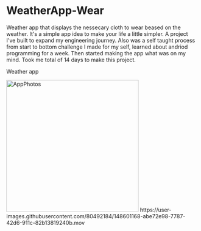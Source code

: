 # WeatherApp-Wear
Weather app that displays the nessecary cloth to wear beased on the weather. It's a simple app idea to make your life a little simpler. A project I've built to expand my engineering journey. Also was a self taught process from start to bottom challenge I made for my self, learned about andriod programming for a week. Then started making the app what was on my mind. Took me total of 14 days to make this project.

Weather app


<img width="347" alt="AppPhotos" src="https://user-images.githubusercontent.com/80492184/148599526-cbd39381-c93b-4be1-821e-2b4221ff461d.png">
https://user-images.githubusercontent.com/80492184/148601168-abe72e98-7787-42d6-911c-82b13819240b.mov


